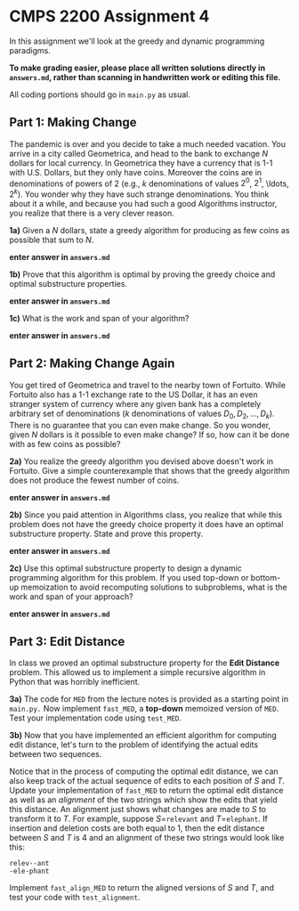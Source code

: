 # CMPS 2200 Assignment 4

In this assignment we'll look at the greedy and dynamic programming paradigms.

**To make grading easier, please place all written solutions directly in `answers.md`, rather than scanning in handwritten work or editing this file.**

All coding portions should go in `main.py` as usual.


## Part 1: Making Change

The pandemic is over and you decide to take a much needed vacation. You arrive in a city called Geometrica, and head to the bank to
exchange $N$ dollars for local currency. In Geometrica they have a
currency that is 1-1 with U.S. Dollars, but they only have
coins. Moreover the coins are in
denominations of powers of $2$ (e.g., $k$ denominations of values $2^0$, $2^1$, \ldots,
$2^k$). You wonder why they have
such strange denominations. You think about it a while, and because
you had such a good Algorithms instructor, you realize that there is a
very clever reason. 

**1a)** Given a $N$ dollars, state a greedy algorithm for producing
as few coins as possible that sum to $N$.

**enter answer in `answers.md`**


**1b)** Prove that this algorithm is optimal by proving the greedy
  choice and optimal substructure properties.

**enter answer in `answers.md`**


**1c)** What is the work and span of your algorithm?

**enter answer in `answers.md`**


## Part 2: Making Change Again

You get tired of Geometrica and travel to the nearby town of
Fortuito. While Fortuito also has a 1-1 exchange rate to the US
Dollar, it has an even stranger system of currency where any given bank
has a completely arbitrary set of denominations ($k$ denominations of
values $D_0, D_2, \ldots, D_k$). There is no guarantee that you can
even make change. So you wonder, given $N$ dollars is it possible to
even make change? If so, how can it be done with as few coins as
possible?

**2a)** You realize the greedy algorithm you devised above doesn't
  work in Fortuito. Give a simple counterexample that shows that the
  greedy algorithm does not produce the fewest number of coins.
  
**enter answer in `answers.md`**


**2b)** Since you paid attention in Algorithms class, you realize that
  while this problem does not have the greedy choice property it does
  have an optimal substructure property. State and prove this
  property.

**enter answer in `answers.md`**


**2c)** Use this optimal substructure property to design a
  dynamic programming algorithm for this problem. If you used top-down
  or bottom-up memoization to avoid recomputing solutions to
  subproblems, what is the work and span of your approach?

**enter answer in `answers.md`**


## Part 3: Edit Distance

In class we proved an optimal substructure property for the **Edit
Distance** problem. This allowed us to implement a simple recursive
algorithm in Python that was horribly inefficient.


**3a)** The code for `MED` from the lecture notes is provided as a
  starting point in `main.py.` Now implement `fast_MED`, a **top-down**
  memoized version of `MED`. Test your implementation code using `test_MED`.


**3b)** Now that you have implemented an efficient algorithm for
  computing edit distance, let's turn to the problem of identifying
  the actual edits between two sequences.

 Notice that in the process of computing the optimal edit
  distance, we can also keep track of the actual sequence of edits to
  each position of $S$ and $T$. Update your implementation of `fast_MED` to
  return the optimal edit distance as well as an *alignment* of the
  two strings which show the edits that yield this distance. An
  alignment just shows what changes are made to $S$ to transform it to
  $T$. For example, suppose $S$=`relevant` and $T$=`elephant`. If
  insertion and deletion costs are both equal to $1$, then the
  edit distance between $S$ and $T$ is 4 and an
  alignment of these two strings would look like this:

  `relev--ant`\
  `-ele-phant`

Implement `fast_align_MED` to return the aligned versions of $S$ and $T$,
and test your code with `test_alignment`.

